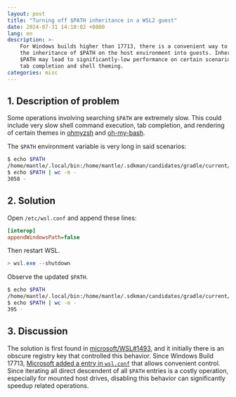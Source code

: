 ```yaml
---
layout: post
title: "Turning off $PATH inheritance in a WSL2 guest"
date: 2024-07-31 14:10:02 +0800
lang: en
description: >-
    For Windows builds higher than 17713, there is a convenient way to prevent
    the inheritance of $PATH on the host environment into guests. Inherited
    $PATH may lead to significantly-low performance on certain scenarios, such as
    tab completion and shell theming.
categories: misc
---
```


## 1. Description of problem

Some operations involving searching `$PATH` are extremely slow. This could include very slow shell command execution, tab completion, and rendering of certain themes in [ohmyzsh](https://github.com/ohmyzsh/ohmyzsh) and [oh-my-bash](https://github.com/ohmybash/oh-my-bash/).

The `$PATH` environment variable is very long in said scenarios:

```bash
$ echo $PATH
/home/mantle/.local/bin:/home/mantle/.sdkman/candidates/gradle/current/bin:/home/mantle/.cargo/bin:/usr/local/sbin:/usr/local/bin:/usr/sbin:/usr/bin:/sbin:/bin:/usr/games:/usr/local/games:/usr/lib/wsl/lib:/mnt/c/Program Files/NVIDIA GPU Computing Toolkit/CUDA/v12.1/bin:/mnt/c/Program Files/NVIDIA GPU Computing Toolkit/CUDA/v12.1/libnvvp:/mnt/d/Program Files/Python311/Scripts/:/mnt/d/Program Files/Python311/: [SNIP] :/mnt/c/ProgramData/mingw64/mingw64/bin:/mnt/c/Users/Mantle/AppData/Roaming/npm:/mnt/d/bdist/floss-v3.1.0-windows:/mnt/c/Users/Mantle/.dotnet/tools:/home/mantle/.dotnet/tools
$ echo $PATH | wc -m -
3058 -
```

## 2. Solution

Open `/etc/wsl.conf` and append these lines:

```ini
[interop]
appendWindowsPath=false
```

Then restart WSL.

```powershell
> wsl.exe --shutdown
```

Observe the updated `$PATH`.

```bash
$ echo $PATH
/home/mantle/.local/bin:/home/mantle/.sdkman/candidates/gradle/current/bin:/home/mantle/dist/verible-v0.0-3638-ge3ef2a37/bin:/home/mantle/.cargo/bin:/usr/lib/ccache:/home/mantle/loongson-gnu-toolchain-8.3-x86_64-loongarch64-linux-gnu-rc1.2/bin:/usr/local/sbin:/usr/local/bin:/usr/sbin:/usr/bin:/sbin:/bin:/usr/games:/usr/local/games:/usr/lib/wsl/lib:/home/mantle/.dotnet/tools
$ echo $PATH | wc -m -
395 -
```

## 3. Discussion

The solution is first found in [microsoft/WSL#1493](https://github.com/microsoft/WSL/issues/1493), and it initially there is an obscure registry key that controlled this behavior. Since Windows Build 17713, [Microsoft added a entry in `wsl.conf`](https://learn.microsoft.com/en-us/windows/wsl/release-notes#build-17713) that allows convenient control. Since iterating all direct descendent of all `$PATH` entries is a costly operation, especially for mounted host drives, disabling this behavior can significantly speedup related operations.
